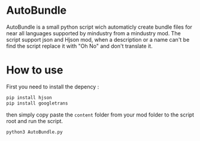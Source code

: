 # AutoBundle
AutoBundle is a small  python script wich automaticly create bundle files for near all languages supported by mindustry from a mindustry mod.
The script support json and Hjson mod, when a description or a name can't be find the script replace it with "Oh No" and don't translate it.
# How to use

First you need to install the depency :
```bash
pip install hjson
pip install googletrans
```
then simply copy paste the `content` folder from your mod folder to the script root and run the script.
```bash
python3 AutoBundle.py
```
